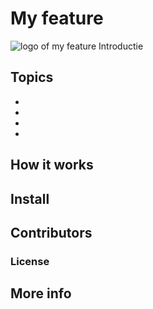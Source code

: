 # My feature
<img src="" alt="logo of my feature"/>
Introductie

## Topics
- 
- 
- 
- 

## How it works

## Install 

## Contributors

### License

## More info


